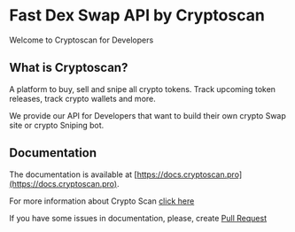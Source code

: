 ﻿# Fast Dex Swap API by Cryptoscan
Welcome to Cryptoscan for Developers

## What is Cryptoscan?

A platform to buy, sell and snipe all crypto tokens. Track upcoming token releases, track crypto wallets and more.

We provide our API for Developers that want to build their own crypto Swap site or crypto Sniping bot.

## Documentation

The documentation is available at [https://docs.cryptoscan.pro](https://docs.cryptoscan.pro).

For more information about Crypto Scan [click here](https://docs.cryptoscan.pro/)

If you have some issues in documentation, please, create [Pull Request](https://github.com/cryptoscan-pro/docs/pulls)
